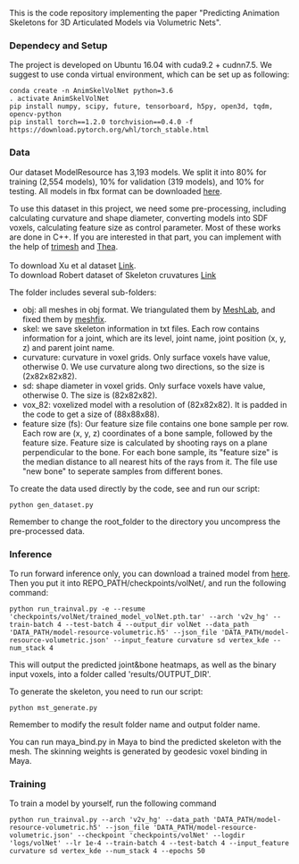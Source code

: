 This is the code repository implementing the paper "Predicting Animation Skeletons for 3D Articulated Models via Volumetric Nets".

### Dependecy and Setup

The project is developed on Ubuntu 16.04 with cuda9.2 + cudnn7.5. 
We suggest to use conda virtual environment, which can be set up as following: 

```
conda create -n AnimSkelVolNet python=3.6
. activate AnimSkelVolNet
pip install numpy, scipy, future, tensorboard, h5py, open3d, tqdm, opencv-python
pip install torch==1.2.0 torchvision==0.4.0 -f https://download.pytorch.org/whl/torch_stable.html
```

### Data

Our dataset ModelResource has 3,193 models. 
We split it into 80% for training (2,554 models), 10%
for validation (319 models), and 10% for testing. 
All models in fbx format can be downloaded [here](https://umass-my.sharepoint.com/:u:/g/personal/zhanxu_umass_edu/EZEg3-xJwWpEqgUJELnjkGgBolJOJq0U2uBitV0O0iqLfQ?e=IYTZyt).

To use this dataset in this project, we need some pre-processing, 
including calculating curvature and shape diameter, 
converting models into SDF voxels, calculating feature size as control parameter. 
Most of these works are done in C++. If you are interested 
in that part, you can implement with the help of [trimesh](https://gfx.cs.princeton.edu/proj/trimesh2/) 
and [Thea](https://github.com/sidch/Thea). <br/><br/>
To download Xu et al dataset [Link](https://umass-my.sharepoint.com/:u:/g/personal/zhanxu_umass_edu/EYV5fbKw3B9IjbQLuymC2sQBaZxVNgoJEffdM49Ka3qNzA?e=dmEztH). <br/>
To download Robert dataset of Skeleton cruvatures [Link](https://drive.google.com/file/d/1sr-J2v5_GmY1lBWbTL8PuyXyL3OzbUgP/view)


The folder includes several sub-folders:

* obj: all meshes in obj format. We triangulated them by [MeshLab](http://www.meshlab.net/), and fixed them by [meshfix](https://github.com/MarcoAttene/MeshFix-V2.1).
* skel: we save skeleton information in txt files. Each row contains information for a joint, 
which are its level, joint name, joint position (x, y, z) and parent joint name.
* curvature: curvature in voxel grids. Only surface voxels have value, otherwise 0. 
We use curvature along two directions, so the size is (2x82x82x82).
* sd: shape diameter in voxel grids. Only surface voxels have value, otherwise 0. The size is (82x82x82).
* vox_82: voxelized model with a resolution of (82x82x82). 
It is padded in the code to get a size of (88x88x88).
* feature size (fs): Our feature size file contains one bone sample per row. 
Each row are (x, y, z) coordinates of a bone sample, followed by the feature size. 
Feature size is calculated by shooting rays on a plane perpendicular to the bone. 
For each bone sample, its "feature size" is the median distance to all nearest hits 
of the rays from it. The file use "new bone" to seperate samples from different bones.

To create the data used directly by the code, see and run our script:

`python gen_dataset.py`

Remember to change the root_folder to the directory you uncompress the pre-processed data.

### Inference
To run forward inference only, you can download a trained model from [here](https://umass-my.sharepoint.com/:u:/g/personal/zhanxu_umass_edu/EbJ_grM4c75Ct7lRxc5bFikBHVVgFVntSKcOJgkGHlOMdQ?e=QaHlBr). 
Then you put it into REPO_PATH/checkpoints/volNet/, and run the following command:

`python run_trainval.py -e --resume 'checkpoints/volNet/trained_model_volNet.pth.tar' --arch 'v2v_hg' --train-batch 4 --test-batch 4 --output_dir volNet --data_path 'DATA_PATH/model-resource-volumetric.h5' --json_file 'DATA_PATH/model-resource-volumetric.json' --input_feature curvature sd vertex_kde --num_stack 4`

This will output the predicted joint&bone heatmaps, as well as the binary input voxels, 
into a folder called 'results/OUTPUT_DIR'.

To generate the skeleton, you need to run our script:

`python mst_generate.py`

Remember to modify the result folder name and output folder name.

You can run maya_bind.py in Maya to bind the predicted skeleton with the mesh. The skinning weights is generated by geodesic voxel binding in Maya.

### Training
To train a model by yourself, run the following command

`python run_trainval.py --arch 'v2v_hg' --data_path 'DATA_PATH/model-resource-volumetric.h5' --json_file 'DATA_PATH/model-resource-volumetric.json' --checkpoint 'checkpoints/volNet' --logdir 'logs/volNet' --lr 1e-4 --train-batch 4 --test-batch 4 --input_feature curvature sd vertex_kde --num_stack 4 --epochs 50`

